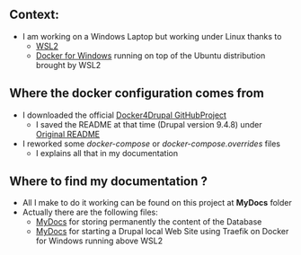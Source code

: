## Context:
* I am working on a Windows Laptop but working under Linux thanks to
  * [WSL2](https://learn.microsoft.com/en-us/windows/wsl/about)
  * [Docker for Windows](https://www.docker.com/products/personal/) running on top of the Ubuntu distribution brought by WSL2

## Where the docker configuration comes from
* I downloaded the official [Docker4Drupal GitHubProject](https://github.com/wodby/docker4drupal)
  * I saved the README at that time (Drupal version 9.4.8) under [Original README](README.origin.md)
* I reworked some _docker-compose_ or _docker-compose.overrides_ files
  * I explains all that in my documentation
## Where to find my documentation ?
* All I make to do it working can be found on this project at __MyDocs__ folder
* Actually there are the following files:
  *  [MyDocs](MyDocs/maraidb.md) for storing permanently the content of the Database
  *  [MyDocs](MyDocs/DockerOnWinows.md) for starting a Drupal local Web Site using Traefik on Docker for Windows running above WSL2
